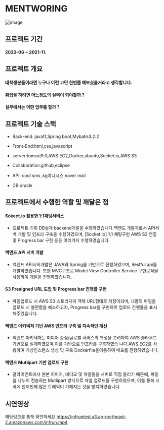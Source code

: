 # MENTWORING 


![image](https://user-images.githubusercontent.com/79193811/193780638-73ffea50-a24d-47a6-9b6b-ad1f08d38c35.png)

## 프로젝트 기간

#### 2022-06 ~ 2021-11.

## 프로젝트 개요

#### 대학생분들이라면 누구나 이런 고민 한번쯤 해보셨을거라고 생각합니다.
#### 취업을 하려면 어느정도의 실력이 되야할까 ?
#### 실무에서는 어떤 업무를 할까 ?






## 프로젝트 기술 스택
* Back-end: java11,Spring boot,Mybatis3.2.2

*  Front-End:html,css,javascript

*  server:tomcat9.0,AWS EC2,Docker,ubuntu,Socket.io,AWS S3

*  Collaboration:github,eclipse

*  API: cool sms ,kg이니시스,naver mail

*  DB:oracle

## 프로젝트에서 수행한 역할 및 깨달은 점

#### Sokect.io 활용한 1:1채팅서비스

* 프로젝트 기획 DB설계  backend개발을 수행하였습니다.백엔드 개발자로서 API서버 개발 및 인프라 구축을 수행하였으며, [Socket.io] 1:1   채팅구현 AWS S3 연결 및 Progress bar 구현 등등 여러가지 수행하였습니다.

#### 백엔드 API 서버 개발

* 백엔드 API서버개발은 JAVA와 Spring을 기반으로 진행하였으며, Restful api를 개발하였습니다. 또한 MVC구조로 Model View Controller   Service 구현로직을 사용하여 개발을 진행하였습니다.

#### S3 Presigned URL 도입 및 Progress bar 진행률 구현

*  파일업로드 시 AWS S3 스토리지에 객체 URL형태로 저장이되며, 대량의 파일을 업로드 시 불편함을 해소하고자, Progress bar을 구현하여    업로드 진행률을 표시해주었습니다.

#### 백엔드 아키텍처 기반 AWS 인프라 구축 및 지속적인 개선

* 백엔드 아키텍처는 미디어 중심/글로벌 서비스의 특성을 고려하여 AWS 클라우드 기반으로 설계하였으며,이를 기반으로 인프라를 구축하였습   니다.AWS EC2를 사용하여 가상인스턴스 생성 및 구축 Dockerfile을이용하여 배포를 진행하였습니다.

#### 백엔드 Mutlipart 기반 업로드 구현

* 클라이언트에서 원본 이미지, 비디오 및 파일들을 서버로 직접 올리기 때문에, 파일을 나누어 전송하는 Mutlipart 방식으로 파일 업로드를   구현하였으며, 이를 통해 서버에 한꺼번에 많은 트래픽이 가해지는 것을 방지하였습니다.



## 시연영상

해당링크를 통해 확인하세요
https://infruntest.s3.ap-northeast-2.amazonaws.com/infrun.mp4
